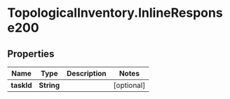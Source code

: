 # TopologicalInventory.InlineResponse200

## Properties
Name | Type | Description | Notes
------------ | ------------- | ------------- | -------------
**taskId** | **String** |  | [optional] 


